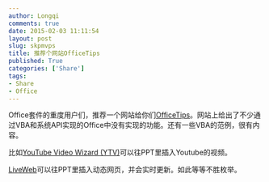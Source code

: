 ```yaml
---
author: Longqi
comments: true
date: 2015-02-03 11:11:54
layout: post
slug: skpmvps
title: 推荐个网站OfficeTips
published: True
categories: ['Share']
tags:
- Share
- Office
---
```

Office套件的重度用户们，推荐一个网站给你们[OfficeTips](http://skp.mvps.org)。网站上给出了不少通过VBA和系统API实现的Office中没有实现的功能。还有一些VBA的范例，很有内容。

比如[YouTube Video Wizard (YTV)](http://skp.mvps.org/youtube.htm)可以往PPT里插入Youtube的视频。

[LiveWeb](http://skp.mvps.org/liveweb.htm)可以往PPT里插入动态网页，并会实时更新。如此等等不胜枚举。

